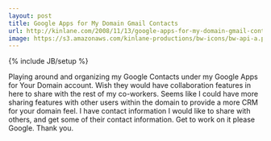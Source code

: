 ```yaml
---
layout: post
title: Google Apps for My Domain Gmail Contacts
url: http://kinlane.com/2008/11/13/google-apps-for-my-domain-gmail-contacts/
image: https://s3.amazonaws.com/kinlane-productions/bw-icons/bw-api-a.png
---
```

{% include JB/setup %}
Playing around and organizing my Google Contacts under my Google Apps for Your Domain account. Wish they would have collaboration features in here to share with the rest of my co-workers. 
Seems like I could have more sharing features with other users within the domain to provide a more CRM for your domain feel.
I have contact information I would like to share with others, and get some of their contact information.
Get to work on it please Google. Thank you.
